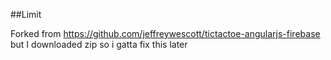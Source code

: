 ##Limit


Forked from https://github.com/jeffreywescott/tictactoe-angularjs-firebase but I downloaded zip so i gatta fix this later
